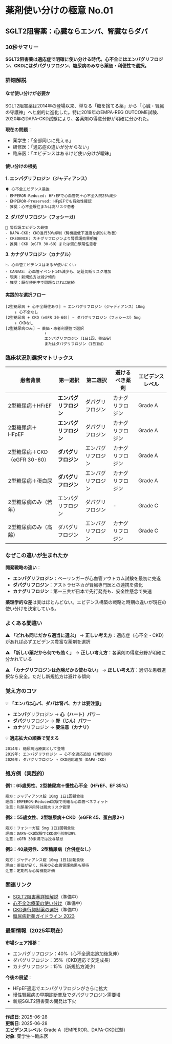 # 薬剤使い分けの極意 No.01

## SGLT2阻害薬：心臓ならエンパ、腎臓ならダパ

### 30秒サマリー
**SGLT2阻害薬は適応症で明確に使い分ける時代。心不全にはエンパグリフロジン、CKDにはダパグリフロジン、糖尿病のみなら薬価・利便性で選択。**

### 詳細解説

#### なぜ使い分けが必要か

SGLT2阻害薬は2014年の登場以来、単なる「糖を捨てる薬」から「心臓・腎臓の守護神」へと劇的に進化した。特に2019年のEMPA-REG OUTCOME試験、2020年のDAPA-CKD試験により、各薬剤の得意分野が明確に分かれた。

**現在の問題**：
- 薬学生：「全部同じに見える」
- 研修医：「適応症の違いが分からない」
- 臨床医：「エビデンスはあるけど使い分けが曖昧」

#### 使い分けの根拠

**1. エンパグリフロジン（ジャディアンス）**
```
🫀 心不全エビデンス最強
- EMPEROR-Reduced: HFrEFで心血管死＋心不全入院25%減少
- EMPEROR-Preserved: HFpEFでも有効性確認
- 推奨：心不全既往または高リスク患者
```

**2. ダパグリフロジン（フォシーガ）**
```
🔬 腎保護エビデンス最強
- DAPA-CKD: CKD進行39%抑制（腎機能低下速度を劇的に改善）
- CREDENCE: カナグリフロジンより腎保護効果明確
- 推奨：CKD（eGFR 30-60）または蛋白尿陽性患者
```

**3. カナグリフロジン（カナグル）**
```
📉 心血管エビデンスはあるが使いにくい
- CANVAS: 心血管イベント14%減少も、足趾切断リスク増加
- 現実：新規処方は減少傾向
- 推奨：既存使用中で問題なければ継続
```

#### 実践的な選択フロー

```
[2型糖尿病 + 心不全既往あり] → エンパグリフロジン（ジャディアンス）10mg
    ↓ 心不全なし
[2型糖尿病 + CKD（eGFR 30-60）] → ダパグリフロジン（フォシーガ）5mg
    ↓ CKDなし  
[2型糖尿病のみ] → 薬価・患者利便性で選択
                 ↓
                 エンパグリフロジン（1日1回、薬価安）
                 またはダパグリフロジン（1日1回）
```

### 臨床状況別選択マトリックス

| 患者背景 | 第一選択 | 第二選択 | 避けるべき薬剤 | エビデンスレベル |
|---------|---------|---------|--------------|----------------|
| 2型糖尿病＋HFrEF | **エンパグリフロジン** | ダパグリフロジン | カナグリフロジン | Grade A |
| 2型糖尿病＋HFpEF | **エンパグリフロジン** | ダパグリフロジン | カナグリフロジン | Grade A |
| 2型糖尿病＋CKD（eGFR 30-60） | **ダパグリフロジン** | エンパグリフロジン | カナグリフロジン | Grade A |
| 2型糖尿病＋蛋白尿 | **ダパグリフロジン** | エンパグリフロジン | カナグリフロジン | Grade A |
| 2型糖尿病のみ（若年） | エンパグリフロジン | ダパグリフロジン | - | Grade C |
| 2型糖尿病のみ（高齢） | ダパグリフロジン | エンパグリフロジン | カナグリフロジン | Grade C |

### なぜこの違いが生まれたか

**開発戦略の違い**：
- **エンパグリフロジン**：ベーリンガーが心血管アウトカム試験を最初に完遂
- **ダパグリフロジン**：アストラゼネカが腎臓専門医との連携を強化
- **カナグリフロジン**：第一三共が日本で先行発売も、安全性懸念で失速

**薬理学的な差**は実はほとんどない。エビデンス構築の戦略と時期の違いが現在の使い分けを決定している。

### よくある間違い

⚠️ **「どれも同じだから適当に選ぶ」**
→ **正しい考え方**：適応症（心不全・CKD）があれば必ずエビデンス豊富な薬剤を選択

⚠️ **「新しい薬だから何でも効く」**
→ **正しい考え方**：各薬剤の得意分野が明確に分かれている

⚠️ **「カナグリフロジンは危険だから使わない」**
→ **正しい考え方**：適切な患者選択なら安全。ただし新規処方は避ける傾向

### 覚え方のコツ

💡 **「エンパは心パ、ダパは腎パ、カナは要注意」**
- **エンパ**グリフロジン → **心（ハート）パ**ワー
- **ダパ**グリフロジン → **腎（じん）パ**ワー  
- **カナ**グリフロジン → **要注意（カナリ）**

💡 **適応拡大の順番で覚える**
```
2014年: 糖尿病治療薬として登場
2019年: エンパグリフロジン → 心不全適応追加（EMPEROR）
2020年: ダパグリフロジン → CKD適応追加（DAPA-CKD）
```

### 処方例（実践的）

**例1：65歳男性、2型糖尿病＋慢性心不全（HFrEF、EF 35%）**
```
処方：ジャディアンス錠 10mg 1日1回朝食後
理由：EMPEROR-Reduced試験で明確な心血管ベネフィット
注意：利尿薬併用時は脱水リスク管理
```

**例2：55歳女性、2型糖尿病＋CKD（eGFR 45、蛋白尿2+）**
```
処方：フォシーガ錠 5mg 1日1回朝食後  
理由：DAPA-CKD試験でCKD進行抑制39%
注意：eGFR 30未満では投与禁忌
```

**例3：40歳男性、2型糖尿病（合併症なし）**
```
処方：ジャディアンス錠 10mg 1日1回朝食後
理由：薬価が安く、将来の心血管保護効果も期待
注意：定期的な心腎機能評価
```

### 関連リンク

- [SGLT2阻害薬詳細解説]()（準備中）
- [心不全治療薬の使い分け]()（準備中）
- [CKD進行抑制薬の選択]()（準備中）
- [糖尿病新薬ガイドライン 2023]()

### 最新情報（2025年現在）

**市場シェア推移**：
- エンパグリフロジン：40%（心不全適応追加後急伸）
- ダパグリフロジン：35%（CKD適応で安定成長）
- カナグリフロジン：15%（新規処方減少）

**今後の展望**：
- HFpEF適応でエンパグリフロジンがさらに拡大
- 慢性腎臓病の早期診断普及でダパグリフロジン需要増
- 新規SGLT2阻害薬の開発は下火

---

**作成日**: 2025-06-28  
**更新日**: 2025-06-28  
**エビデンスレベル**: Grade A（EMPEROR、DAPA-CKD試験）  
**対象**: 薬学生〜臨床医